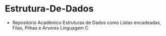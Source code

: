 # Estrutura-De-Dados
- Repositório Acadêmico 
  Estruturas de Dados como Listas encadeadas, Filas, Pilhas e Árvores
  Linguagem C
